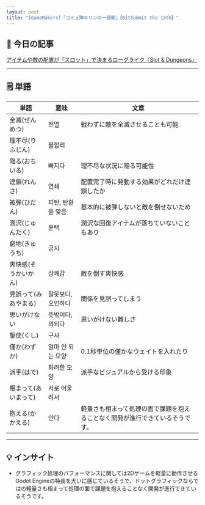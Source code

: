 ```yaml
---
layout: post
title: "[GameMakers]『コミュ障キリンの一週間』【BitSummit the 13th】"
---
```


## 📖 今日の記事  
[アイテムや敵の配置が「スロット」で決まるローグライク『Slot & Dungeons』](https://gamemakers.jp/article/2025_07_21_111942/)

---

## 🗒️ 単語

| 単語          | 意味         | 文章                                     |
| ----------- | ---------- | -------------------------------------- |
| 全滅(ぜんめつ)    | 전멸         | 戦わずに敵を全滅させることも可能                       |
| 理不尽(りふじん)   | 불합리        |                                        |
| 陥る(おちいる)    | 빠지다        | 理不尽な状況に陥る可能性                           |
| 連鎖(れんさ)     | 연쇄         | 配置完了時に発動する効果がどれだけ連鎖したか                 |
| 被弾(ひだん)     | 피탄, 탄환을 맞음 | 基本的に被弾しないと敵を倒せないため                     |
| 潤沢(じゅんたく)   | 윤택         | 潤沢な回復アイテムが落ちていないこともあり                  |
| 窮地(きゅうち)    | 궁지         |                                        |
| 爽快感(そうかいかん) | 상쾌감        | 敵を倒す爽快感                                |
| 見誤って(みあやまる) | 잘못보다, 오인하다 | 関係を見誤ってしまう                             |
| 思いがけない      | 뜻밖이다,의외다   | 思いがけない難しさ                              |
| 駆使(くし)      | 구사         |                                        |
| 僅か(わずか)     | 얼마 안 되는 모양 | 0.1秒単位の僅かなウェイトを入れたり                    |
| 派手(はで)      | 화려한 모양     | 派手なビジュアルから受ける印象                        |
| 相まって(あいまって) | 서로 어울려서    |                                        |
| 抱える(かかえる)   | 안다         | 軽量さも相まって処理の面で課題を抱えることなく開発が進行できているそうです。 |

---

## 💡 インサイト

- グラフィック処理のパフォーマンスに関しては2Dゲームを軽量に動作させるGodot Engineの特長を大いに感じているそうで、ドットグラフィックならではの軽量さも相まって処理の面で課題を抱えることなく開発が進行できているそうです。

